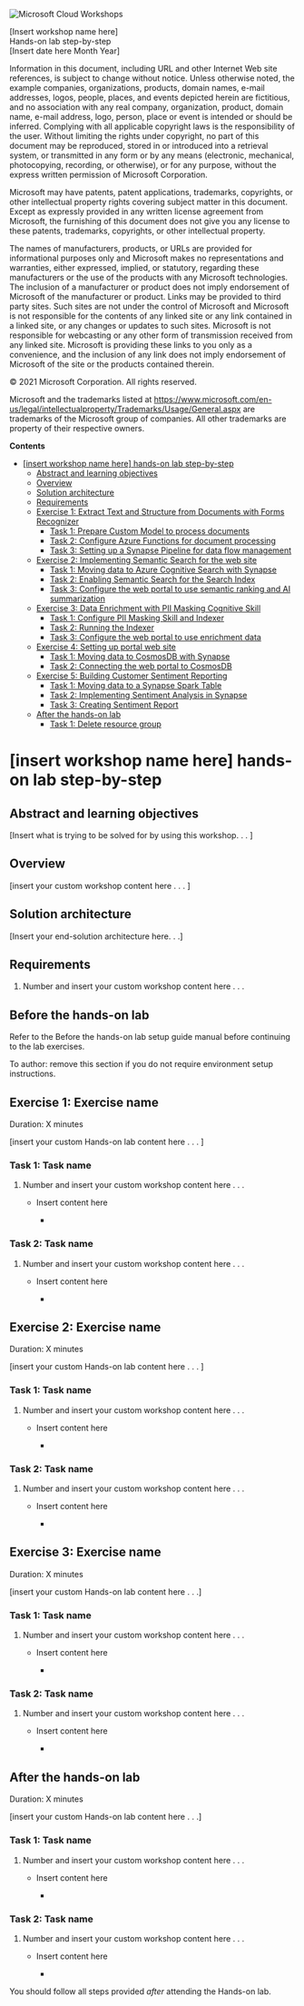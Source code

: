 ![Microsoft Cloud Workshops](https://raw.githubusercontent.com/Microsoft/MCW-Template-Cloud-Workshop/main/Media/ms-cloud-workshop.png "Microsoft Cloud Workshops")

<div class="MCWHeader1">
[Insert workshop name here]
</div>

<div class="MCWHeader2">
Hands-on lab step-by-step
</div>

<div class="MCWHeader3">
[Insert date here Month Year]
</div>


Information in this document, including URL and other Internet Web site references, is subject to change without notice. Unless otherwise noted, the example companies, organizations, products, domain names, e-mail addresses, logos, people, places, and events depicted herein are fictitious, and no association with any real company, organization, product, domain name, e-mail address, logo, person, place or event is intended or should be inferred. Complying with all applicable copyright laws is the responsibility of the user. Without limiting the rights under copyright, no part of this document may be reproduced, stored in or introduced into a retrieval system, or transmitted in any form or by any means (electronic, mechanical, photocopying, recording, or otherwise), or for any purpose, without the express written permission of Microsoft Corporation.

Microsoft may have patents, patent applications, trademarks, copyrights, or other intellectual property rights covering subject matter in this document. Except as expressly provided in any written license agreement from Microsoft, the furnishing of this document does not give you any license to these patents, trademarks, copyrights, or other intellectual property.

The names of manufacturers, products, or URLs are provided for informational purposes only and Microsoft makes no representations and warranties, either expressed, implied, or statutory, regarding these manufacturers or the use of the products with any Microsoft technologies. The inclusion of a manufacturer or product does not imply endorsement of Microsoft of the manufacturer or product. Links may be provided to third party sites. Such sites are not under the control of Microsoft and Microsoft is not responsible for the contents of any linked site or any link contained in a linked site, or any changes or updates to such sites. Microsoft is not responsible for webcasting or any other form of transmission received from any linked site. Microsoft is providing these links to you only as a convenience, and the inclusion of any link does not imply endorsement of Microsoft of the site or the products contained therein.

© 2021 Microsoft Corporation. All rights reserved.

Microsoft and the trademarks listed at <https://www.microsoft.com/en-us/legal/intellectualproperty/Trademarks/Usage/General.aspx> are trademarks of the Microsoft group of companies. All other trademarks are property of their respective owners.

**Contents** 

<!-- TOC -->

- [\[insert workshop name here\] hands-on lab step-by-step](#\insert-workshop-name-here\-hands-on-lab-step-by-step)
    - [Abstract and learning objectives](#abstract-and-learning-objectives)
    - [Overview](#overview)
    - [Solution architecture](#solution-architecture)
    - [Requirements](#requirements)
    - [Exercise 1: Extract Text and Structure from Documents with Forms Recognizer](#exercise-1-exercise-name)
        - [Task 1: Prepare Custom Model to process documents](#task-1-task-name)
        - [Task 2: Configure Azure Functions for document processing](#task-2-task-name)
        - [Task 3: Setting up a Synapse Pipeline for data flow management](#task-2-task-name)
    - [Exercise 2: Implementing Semantic Search for the web site](#exercise-2-exercise-name)
        - [Task 1: Moving data to Azure Cognitive Search with Synapse](#task-1-task-name-1)
        - [Task 2: Enabling Semantic Search for the Search Index](#task-2-task-name-1)
        - [Task 3: Configure the web portal to use semantic ranking and AI summarization](#task-2-task-name)
    - [Exercise 3: Data Enrichment with PII Masking Cognitive Skill ](#exercise-2-exercise-name)
        - [Task 1: Configure PII Masking Skill and Indexer ](#task-1-task-name-1)
        - [Task 2: Running the Indexer](#task-2-task-name-1)
        - [Task 3: Configure the web portal to use enrichment data](#task-2-task-name)
    - [Exercise 4: Setting up portal web site](#exercise-2-exercise-name)
        - [Task 1: Moving data to CosmosDB with Synapse](#task-1-task-name-1)
        - [Task 2: Connecting the web portal to CosmosDB](#task-2-task-name-1)
    - [Exercise 5: Building Customer Sentiment Reporting](#exercise-2-exercise-name)
        - [Task 1: Moving data to a Synapse Spark Table](#task-1-task-name-1)
        - [Task 2: Implementing Sentiment Analysis in Synapse](#task-2-task-name-1)
        - [Task 3: Creating Sentiment Report](#task-2-task-name)
    - [After the hands-on lab](#after-the-hands-on-lab)
        - [Task 1: Delete resource group](#task-1-task-name-3)

<!-- /TOC -->

# \[insert workshop name here\] hands-on lab step-by-step 

## Abstract and learning objectives 

\[Insert what is trying to be solved for by using this workshop. . . \]

## Overview

\[insert your custom workshop content here . . . \]

## Solution architecture

\[Insert your end-solution architecture here. . .\]

## Requirements

1.  Number and insert your custom workshop content here . . . 

## Before the hands-on lab

Refer to the Before the hands-on lab setup guide manual before continuing to the lab exercises.

To author: remove this section if you do not require environment setup instructions.

## Exercise 1: Exercise name

Duration: X minutes

\[insert your custom Hands-on lab content here . . . \]

### Task 1: Task name

1.  Number and insert your custom workshop content here . . . 

    - Insert content here

        -  

### Task 2: Task name

1.  Number and insert your custom workshop content here . . . 

    - Insert content here

        -  


## Exercise 2: Exercise name

Duration: X minutes

\[insert your custom Hands-on lab content here . . . \]

### Task 1: Task name

1.  Number and insert your custom workshop content here . . . 

    -  Insert content here

        -  

### Task 2: Task name

1.  Number and insert your custom workshop content here . . . 

    -  Insert content here

        -  


## Exercise 3: Exercise name

Duration: X minutes

\[insert your custom Hands-on lab content here . . .\]

### Task 1: Task name

1.  Number and insert your custom workshop content here . . .

    -  Insert content here

        -  
        
### Task 2: Task name

1.  Number and insert your custom workshop content here . . .

    -  Insert content here

        -  
        
## After the hands-on lab 

Duration: X minutes

\[insert your custom Hands-on lab content here . . .\]

### Task 1: Task name

1.  Number and insert your custom workshop content here . . .

    -  Insert content here

        -  

### Task 2: Task name

1.  Number and insert your custom workshop content here . . .

    -  Insert content here

        -    

You should follow all steps provided *after* attending the Hands-on lab.

